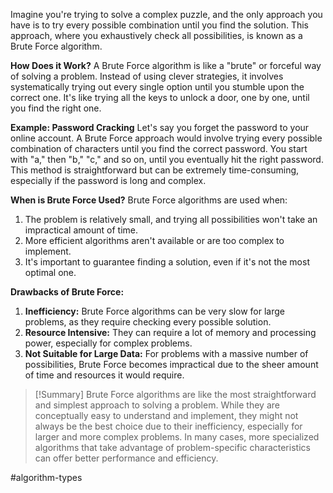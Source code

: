 Imagine you're trying to solve a complex puzzle, and the only approach you have is to try every possible combination until you find the solution. This approach, where you exhaustively check all possibilities, is known as a Brute Force algorithm.

**How Does it Work?**
A Brute Force algorithm is like a "brute" or forceful way of solving a problem. Instead of using clever strategies, it involves systematically trying out every single option until you stumble upon the correct one. It's like trying all the keys to unlock a door, one by one, until you find the right one.

**Example: Password Cracking**
Let's say you forget the password to your online account. A Brute Force approach would involve trying every possible combination of characters until you find the correct password. You start with "a," then "b," "c," and so on, until you eventually hit the right password. This method is straightforward but can be extremely time-consuming, especially if the password is long and complex.

**When is Brute Force Used?**
Brute Force algorithms are used when:
1. The problem is relatively small, and trying all possibilities won't take an impractical amount of time.
2. More efficient algorithms aren't available or are too complex to implement.
3. It's important to guarantee finding a solution, even if it's not the most optimal one.

**Drawbacks of Brute Force:**
1. **Inefficiency:** Brute Force algorithms can be very slow for large problems, as they require checking every possible solution.
2. **Resource Intensive:** They can require a lot of memory and processing power, especially for complex problems.
3. **Not Suitable for Large Data:** For problems with a massive number of possibilities, Brute Force becomes impractical due to the sheer amount of time and resources it would require.

>[!Summary]
>Brute Force algorithms are like the most straightforward and simplest approach to solving a problem. While they are conceptually easy to understand and implement, they might not always be the best choice due to their inefficiency, especially for larger and more complex problems. In many cases, more specialized algorithms that take advantage of problem-specific characteristics can offer better performance and efficiency.

#algorithm-types